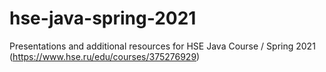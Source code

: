 # hse-java-spring-2021
Presentations and additional resources for HSE Java Course / Spring 2021 (https://www.hse.ru/edu/courses/375276929)
